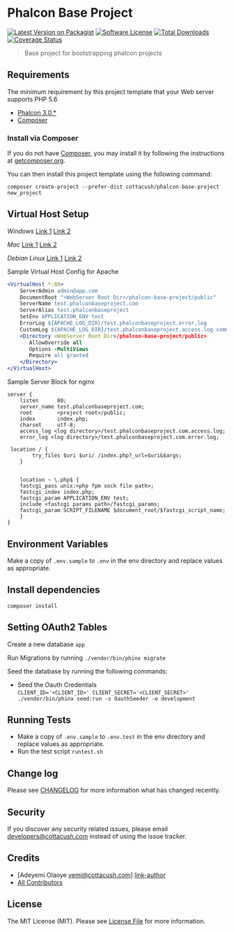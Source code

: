 # Phalcon Base Project

[![Latest Version on Packagist][ico-version]][link-packagist]
[![Software License][ico-license]](LICENSE.md)
[![Total Downloads][ico-downloads]][link-downloads]
[![Coverage Status][ico-coverall]][link-coverall]

> Base project for bootstrapping phalcon projects

## Requirements
The minimum requirement by this project template that your Web server supports PHP 5.6

* [Phalcon 3.0.*](https://docs.phalconphp.com/en/latest/reference/install.html)
* [Composer](https://getcomposer.org/doc/00-intro.md#using-composer)

### Install via Composer

If you do not have [Composer](http://getcomposer.org/), you may install it by following the instructions at [getcomposer.org](http://getcomposer.org/doc/00-intro.md#installation-nix).

You can then install this project template using the following command:

~~~
composer create-project --prefer-dist cottacush/phalcon-base-project new_project
~~~



## Virtual Host Setup

*Windows*
[Link 1](http://foundationphp.com/tutorials/apache_vhosts.php)
[Link 2](https://www.kristengrote.com/blog/articles/how-to-set-up-virtual-hosts-using-wamp)

*Mac*
[Link 1](http://coolestguidesontheplanet.com/set-virtual-hosts-apache-mac-osx-10-9-mavericks-osx-10-8-mountain-lion/)
[Link 2](http://coolestguidesontheplanet.com/set-virtual-hosts-apache-mac-osx-10-10-yosemite/)

*Debian Linux*
[Link 1](https://www.digitalocean.com/community/tutorials/how-to-set-up-apache-virtual-hosts-on-ubuntu-14-04-lts)
[Link 2](http://www.unixmen.com/setup-apache-virtual-hosts-on-ubuntu-15-04/)

Sample Virtual Host Config for Apache
```apache
<VirtualHost *:80>
    ServerAdmin admin@app.com
    DocumentRoot "<WebServer Root Dir>/phalcon-base-project/public"
    ServerName test.phalconbaseproject.com
    ServerAlias test.phalconbaseproject
    SetEnv APPLICATION_ENV test
    ErrorLog ${APACHE_LOG_DIR}/test.phalconbaseproject.error.log
    CustomLog ${APACHE_LOG_DIR}/test.phalconbaseproject.access.log common
    <Directory <WebServer Root Dir>/phalcon-base-project/public>
       AllowOverride all
       Options -MultiViews
       Require all granted
    </Directory>
</VirtualHost>
```

Sample Server Block for nginx
```
server {
    listen      80;
    server_name test.phalconbaseproject.com;
    root        <project root>/public;
    index       index.php;
    charset     utf-8;
    access_log <log directory>/test.phalconbaseproject.com.access.log;
    error_log <log directory>/test.phalconbaseproject.com.error.log;

 location / {
        try_files $uri $uri/ /index.php?_url=$uri&$args;
    }


    location ~ \.php$ {
    fastcgi_pass unix:<php fpm sock file path>;
    fastcgi_index index.php;
    fastcgi_param APPLICATION_ENV test;
    include <fastcgi params path>/fastcgi_params;
    fastcgi_param SCRIPT_FILENAME $document_root/$fastcgi_script_name;
    }
}
```

## Environment Variables
Make a copy of  `.env.sample` to `.env` in the env directory and replace values as appropriate.


## Install dependencies

`composer install`


## Setting OAuth2 Tables

Create a new database `app`

Run Migrations by running  ``./vendor/bin/phinx migrate``

Seed the database by running the following commands:

- Seed the Oauth Credentials  
`CLIENT_ID='<CLIENT_ID>' CLIENT_SECRET='<CLIENT_SECRET>' ./vendor/bin/phinx seed:run -s OauthSeeder -e development`

## Running Tests

* Make a copy of  `.env.sample` to `.env.test` in the env directory and replace values as appropriate.
* Run the test script `runtest.sh`


## Change log

Please see [CHANGELOG](CHANGELOG.md) for more information what has changed recently.

## Security

If you discover any security related issues, please email <developers@cottacush.com> instead of using the issue tracker.

## Credits

- [Adeyemi Olaoye <yemi@cottacush.com>] [link-author]
- [All Contributors][link-contributors]

## License

The MIT License (MIT). Please see [License File](LICENSE.md) for more information.

[ico-version]: https://img.shields.io/packagist/v/cottacush/phalcon-base-project.svg?style=flat-square
[ico-license]: https://img.shields.io/badge/license-MIT-brightgreen.svg?style=flat-square
[ico-travis]: https://img.shields.io/travis/cottacush/phalcon-base-project/master.svg?style=flat-square
[ico-scrutinizer]: https://img.shields.io/scrutinizer/coverage/g/cottacush/phalcon-base-project.svg?style=flat-square
[ico-code-quality]: https://img.shields.io/scrutinizer/g/cottacush/phalcon-base-project.svg?style=flat-square
[ico-downloads]: https://img.shields.io/packagist/dt/cottacush/phalcon-base-project.svg?style=flat-square
[ico-coverall]: https://coveralls.io/repos/github/CottaCush/phalcon-base-project/badge.svg?style=flat-square

[link-packagist]: https://poser.pugx.org/cottacush/phalcon-base-project/v/stable
[link-travis]: https://travis-ci.org/cottacush/phalcon-base-project
[link-scrutinizer]: https://scrutinizer-ci.com/g/cottacush/phalcon-base-project/code-structure
[link-code-quality]: https://scrutinizer-ci.com/g/cottacush/phalcon-base-project
[link-downloads]: https://packagist.org/packages/cottacush/phalcon-base-project
[link-author]: https://github.com/yemexx1
[link-contributors]: ../../contributors
[link-coverall]: https://coveralls.io/github/CottaCush/phalcon-base-project